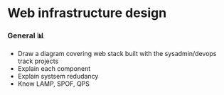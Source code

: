 # Web infrastructure design

### General 📊
* Draw a diagram covering web stack built with the sysadmin/devops track projects
* Explain each component
* Explain systsem redudancy
* Know LAMP, SPOF, QPS

